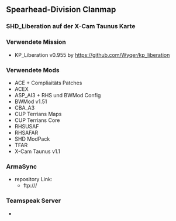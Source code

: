 ## Spearhead-Division Clanmap

### SHD_Liberation auf der X-Cam Taunus Karte

### Verwendete Mission

- KP_Liberation v0.955 by https://github.com/Wyqer/kp_liberation

### Verwendete Mods

- ACE + Compliaitäts Patches
- ACEX
- ASP_AI3 + RHS und BWMod Config
- BWMod v1.51
- CBA_A3
- CUP Terrians Maps
- CUP Terrians Core
- RHSUSAF
- RHSAFAR
- SHD ModPack
- TFAR
- X-Cam Taunus v1.1

### ArmaSync

- repository Link:
  - ftp:///
 
### Teamspeak Server

-
